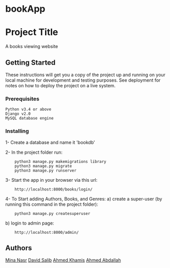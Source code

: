 # bookApp
# Project Title

A books viewing website

## Getting Started

These instructions will get you a copy of the project up and running on your local machine for development and testing purposes. See deployment for notes on how to deploy the project on a live system.

### Prerequisites


    Python v3.4 or above
    Django v2.0
    MySQL database engine


### Installing

1- Create a database and name it 'bookdb'

2- In the project folder run:

		python3 manage.py makemigrations library
		python3 manage.py migrate
		python3 manage.py runserver
3- Start the app in your browser via this url:

		http://localhost:8000/books/login/

4- To Start adding Authors, Books, and Genres: a) create a super-user (by running this command in the project folder):

		python3 manage.py createsuperuser

b) login to admin page:

		http://localhost:8000/admin/
		
		
## Authors

[Mina Nasr](https://github.com/MinaNasr)
[David Salib](https://github.com/davidsalib92)
[Ahmed Khamis](https://github.com/A92khamis)
[Ahmed Abdallah](https://github.com/AhmedAbd-Allah)


